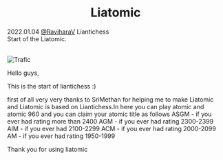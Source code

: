<h1 align="center">Liatomic</h1>

<div class="meta-headline">
    <div class= "meta">
        <span class="text">2022.01.04</span>
        <span class="text"><a href="/@/RaviharaV">@RaviharaV</a></span>
        <span class="text">Liantichess</span>
    </div>
    <div class= "headline">Start of the Liatomic.</div>
</div>
</br>

![Trafic](https://imgur.com/38L8Iy0.png)


Hello guys,

This is the start of liantichess :)

first of all very very thanks to SriMethan for helping me to make Liatomic and Liatomic is based on Liantichess.In here you can play atomic and atomic 960 and you can claim your atomic title as follows
ASGM - if you ever had rating more than 2400
AGM - if you ever had rating 2300-2399
AIM - if you ever had 2100-2299
ACM - if you ever had rating 2000-2099
AM - if you ever had rating 1950-1999

Thank you for using liatomic
